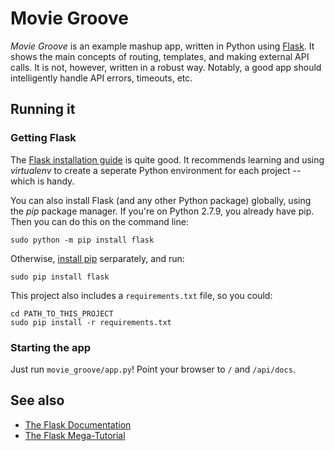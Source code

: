 # Movie Groove

_Movie Groove_ is an example mashup app, written in Python using [Flask](http://flask.pocoo.org). It shows the main concepts of routing, templates, and making external API calls. It is not, however, written in a robust way. Notably, a good app should intelligently handle API errors, timeouts, etc.

## Running it

### Getting Flask

The [Flask installation guide](http://flask.pocoo.org/docs/0.10/installation/) is quite good. It recommends learning and using _virtualenv_ to create a seperate Python environment for each project -- which is handy.

You can also install Flask (and any other Python package) globally, using the _pip_ package manager. If you're on Python 2.7.9, you already have pip. Then you can do this on the command line:

    sudo python -m pip install flask

Otherwise, [install pip](https://pip.readthedocs.org/en/stable/installing.html) serparately, and run:

    sudo pip install flask

This project also includes a `requirements.txt` file, so you could:

    cd PATH_TO_THIS_PROJECT
    sudo pip install -r requirements.txt


### Starting the app

Just run `movie_groove/app.py`! Point your browser to `/` and `/api/docs`.


## See also

- [The Flask Documentation](http://flask.pocoo.org/docs/0.10/)
- [The Flask Mega-Tutorial](http://blog.miguelgrinberg.com/post/the-flask-mega-tutorial-part-i-hello-world)

